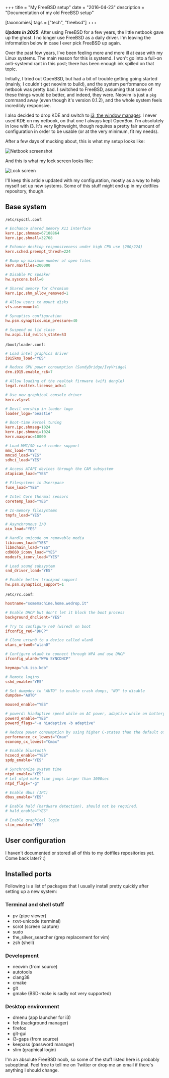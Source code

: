 +++
title = "My FreeBSD setup"
date = "2016-04-23"
description = "Documentation of my old FreeBSD setup"

[taxonomies]
tags = ["tech", "freebsd"]
+++

***Update in 2025***: After using FreeBSD for a few years, the little netbook gave up the ghost. I
no longer use FreeBSD as a daily driver. I'm leaving the information below in case I ever pick
FreeBSD up again.

Over the past few years, I've been feeling more and more ill at ease with my Linux systems. The main
reason for this is systemd. I won't go into a full-on anti-systemd rant in this post; there has been
enough ink spilled on that topic.

Initially, I tried out OpenBSD, but had a bit of trouble getting going started (mainly, I couldn't
get neovim to build), and the system performance on my netbook was pretty bad. I switched to
FreeBSD, assuming that some of these things would be better, and indeed, they were. Neovim is just a
`pkg` command away (even though it's version 0.1.2), and the whole system feels incredibly
responsive.

I also decided to drop KDE and switch to [i3, the window manager](https://i3wm.org/). I never used
KDE on my netbook, on that one I always kept OpenBox. I'm absolutely in love with i3. It's very
lightweight, though requires a pretty fair amount of configuration in order to be usable (or at the
very minimum, fit my needs).

After a few days of mucking about, this is what my setup looks like:

![Netbook screenshot](netbook-screenshot.png)

And this is what my lock screen looks like:

![Lock screen](lock-screen.png)

I'll keep this article updated with my configuration, mostly as a way to help myself set up new
systems. Some of this stuff might end up in my dotfiles repository, though.

## Base system

`/etc/sysctl.conf`:

```conf
# Enchance shared memory X11 interface
kern.ipc.shmmax=67108864
kern.ipc.shmall=32768

# Enhance desktop responsiveness under high CPU use (200/224)
kern.sched.preempt_thresh=224

# Bump up maximum number of open files
kern.maxfiles=200000

# Disable PC speaker
hw.syscons.bell=0

# Shared memory for Chromium
kern.ipc.shm_allow_removed=1

# Allow users to mount disks
vfs.usermount=1

# Synaptics configuration
hw.psm.synaptics.min_pressure=40

# Suspend on lid close
hw.acpi.lid_switch_state=S3
```

`/boot/loader.conf`:

```conf
# Load intel graphics driver
i915kms_load="YES"

# Reduce GPU power consumption (SandyBridge/IvyVridge)
drm.i915.enable_rc6=7

# Allow loading of the realtek firmware (wifi dongle)
legal.realtek.license_ack=1

# Use new graphical console driver
kern.vty=vt

# Devil worship in loader logo
loader_logo="beastie"

# Boot-time kernel tuning
kern.ipc.shmseg=1024
kern.ipc.shmmni=1024
kern.maxproc=10000

# Load MMC/SD card-reader support
mmc_load="YES"
mmcsd_load="YES"
sdhci_load="YES"

# Access ATAPI devices through the CAM subsystem
atapicam_load="YES"

# Filesystems in Userspace
fuse_load="YES"

# Intel Core thermal sensors
coretemp_load="YES"

# In-memory filesystems
tmpfs_load="YES"

# Asynchronous I/O
aio_load="YES"

# Handle unicode on removable media
libiconv_load="YES"
libmchain_load="YES"
cd9660_iconv_load="YES"
msdosfs_iconv_load="YES"

# Load sound subsystem
snd_driver_load="YES"

# Enable better trackpad support
hw.psm.synaptics_support=1
```

`/etc/rc.conf`:

```conf
hostname="somemachine.home.wedrop.it"

# Enable DHCP but don't let it block the boot process
background_dhclient="YES"

# Try to configure re0 (wired) on boot
ifconfig_re0="DHCP"

# Clone urtwn0 to a device called wlan0
wlans_urtwn0="wlan0"

# Configure wlan0 to connect through WPA and use DHCP
ifconfig_wlan0="WPA SYNCDHCP"

keymap="uk.iso.kdb"

# Remote logins
sshd_enable="YES"

# Set dumpdev to "AUTO" to enable crash dumps, "NO" to disable
dumpdev="AUTO"

moused_enable="YES"

# powerd: hiadaptive speed while on AC power, adaptive while on battery
powerd_enable="YES"
powerd_flags="-a hiadaptive -b adaptive"

# Reduce power consumption by using higher C-states than the default of C1
performance_cx_lowest="Cmax"
economy_cx_lowest="Cmax"

# Enable bluetooth
hcsecd_enable="YES"
spdp_enable="YES"

# Synchronize system time
ntpd_enable="YES"
# Let ntpd make time jumps larger than 1000sec
ntpd_flags="-g"

# Enable dbus (IPC)
dbus_enable="YES"

# Enable hald (hardware detection), should not be required.
# hald_enable="YES"

# Enable graphical login
slim_enable="YES"
```

## User configuration

I haven't documented or stored all of this to my dotfiles repositories yet. Come back later? :)

## Installed ports

Following is a list of packages that I usually install pretty quickly after setting up a new system:

### Terminal and shell stuff

- pv (pipe viewer)
- rxvt-unicode (terminal)
- scrot (screen capture)
- sudo
- the_silver_searcher (grep replacement for vim)
- zsh (shell)

### Development

- neovim (from source)
- autotools
- clang38
- cmake
- git
- gmake (BSD-make is sadly not very supported)

### Desktop environment

- dmenu (app launcher for i3)
- feh (background manager)
- firefox
- git-gui
- i3-gaps (from source)
- keepass (password manager)
- slim (graphical login)

I'm an absolute FreeBSD noob, so some of the stuff listed here is probably suboptimal. Feel free to
tell me on Twitter or drop me an email if there's anything I should change.
